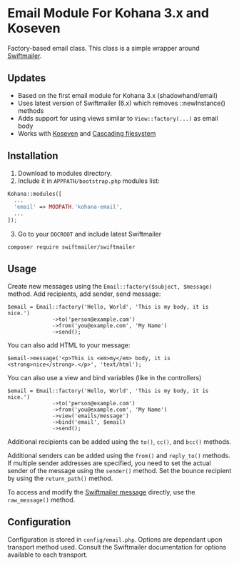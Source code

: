# Email Module For Kohana 3.x and Koseven

Factory-based email class. This class is a simple wrapper around [Swiftmailer](http://github.com/swiftmailer/swiftmailer).

## Updates

* Based on the first email module for Kohana 3.x (shadowhand/email)
* Uses latest version of Swiftmailer (6.x) which removes ::newInstance() methods
* Adds support for using views similar to `View::factory(...)` as email body
* Works with [Koseven](https://github.com/koseven/koseven) and [Cascading filesystem](https://docs.koseven.ga/guide/kohana/files)

## Installation

1. Download to modules directory.
2. Include it in `APPPATH/bootstrap.php` modules list:
```php
Kohana::modules([
  ...
  'email' => MODPATH.'kohana-email',
  ...
]);
```
3. Go to your `DOCROOT` and include latest Swiftmailer
```
composer require swiftmailer/swiftmailer
```

## Usage

Create new messages using the `Email::factory($subject, $message)` method. Add recipients, add sender, send message:

```
$email = Email::factory('Hello, World', 'This is my body, it is nice.')
              ->to('person@example.com')
              ->from('you@example.com', 'My Name')
              ->send();
```

You can also add HTML to your message:

```
$email->message('<p>This is <em>my</em> body, it is <strong>nice</strong>.</p>', 'text/html');
```

You can also use a view and bind variables (like in the controllers)

```
$email = Email::factory('Hello, World', 'This is my body, it is nice.')
              ->to('person@example.com')
              ->from('you@example.com', 'My Name')
              ->view('emails/message')
              ->bind('email', $email)
              ->send();
```

Additional recipients can be added using the `to()`, `cc()`, and `bcc()` methods.

Additional senders can be added using the `from()` and `reply_to()` methods. If multiple sender addresses are specified, you need to set the actual sender of the message using the `sender()` method. Set the bounce recipient by using the `return_path()` method.

To access and modify the [Swiftmailer message](http://swiftmailer.org/docs/messages) directly, use the `raw_message()` method.

## Configuration

Configuration is stored in `config/email.php`. Options are dependant upon transport method used. Consult the Swiftmailer documentation for options available to each transport.
